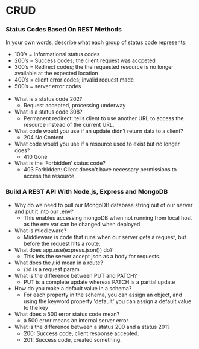 # CRUD 

### Status Codes Based On REST Methods

In your own words, describe what each group of status code represents:

- 100’s = Informational status codes
- 200’s = Success codes; the client request was accpeted
- 300’s = Redirect codes; the the requested resource is no longer available at the expected location
- 400’s = client error codes; invalid request made
- 500’s = server error codes
<br></br>
- What is a status code 202?
  - Request accepted, processing underway
- What is a status code 308?
  - Permanent redirect: tells client to use another URL to access the resource instead of the current URL.
- What code would you use if an update didn’t return data to a client?
  - 204 No Content
- What code would you use if a resource used to exist but no longer does?
  - 410 Gone
- What is the ‘Forbidden’ status code?
  - 403 Forbidden: Client doesn't have necessary permissions to access the resource.

### Build A REST API With Node.js, Express and MongoDB

- Why do we need to pull our MongoDB database string out of our server and put it into our .env?
  - This enables accessing mongoDB when not running from local host as the env var can be changed when deployed.
- What is middleware?
  - Middleware is code that runs when our server gets a request, but before the request hits a route.
- What does app.use(express.json()) do?
  - This lets the server accept json as a body for requests.
- What does the /:id mean in a route?
  - /:id is a request param 
- What is the difference between PUT and PATCH?
  - PUT is a complete update whereas PATCH is a partial update
- How do you make a default value in a schema?
  - For each property in the schema, you can assign an object, and using the keyword property 'default' you can assign a default value to the key 
- What does a 500 error status code mean?
  - a 500 error means an internal server error
- What is the difference between a status 200 and a status 201?
  - 200: Success code, client response accepted.
  - 201: Success code, created something.
